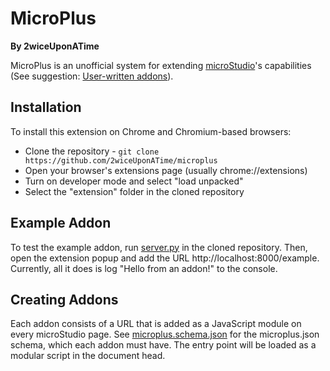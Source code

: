 # MicroPlus
**By 2wiceUponATime**

MicroPlus is an unofficial system for extending [microStudio](https://microstudio.dev/)'s capabilities (See suggestion: [User-written addons](https://microstudio.dev/community/suggestions/user-written-addons/1649/)).

## Installation

To install this extension on Chrome and Chromium-based browsers:
 * Clone the repository - `git clone https://github.com/2wiceUponATime/microplus`
 * Open your browser's extensions page (usually chrome://extensions)
 * Turn on developer mode and select "load unpacked"
 * Select the "extension" folder in the cloned repository

## Example Addon

To test the example addon, run [server.py](https://github.com/2wiceUponATime/microplus/blob/main/server.py) in the cloned repository. Then, open the extension popup and add the URL http://localhost:8000/example. Currently, all it does is log "Hello from an addon!" to the console.

## Creating Addons

Each addon consists of a URL that is added as a JavaScript module on every microStudio page. See [microplus.schema.json](https://github.com/2wiceUponATime/microplus/blob/main/microplus.schema.json) for the microplus.json schema, which each addon must have. The entry point will be loaded as a modular script in the document head.

